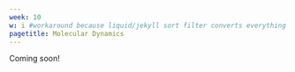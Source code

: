 ```yaml
---
week: 10
w: i #workaround because liquid/jekyll sort filter converts everything to strings
pagetitle: Molecular Dynamics
---
```


Coming soon!
